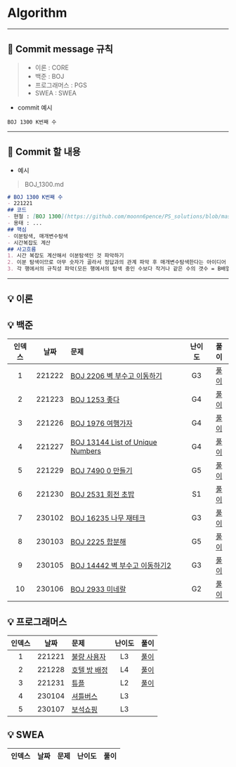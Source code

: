 # Algorithm

---
## 📍 Commit message 규칙
>- 이론 : CORE
>- 백준 : BOJ
>- 프로그래머스 : PGS
>- SWEA : SWEA

- commit 예시
 ```text
BOJ 1300 K번째 수
```
---
## 📍 Commit 할 내용
- 예시
> BOJ_1300.md
```markdown
# BOJ 1300 K번째 수
- 221221
## 코드
- 현철 : [BOJ 1300](https://github.com/moonn6pence/PS_solutions/blob/master/cpp_solutions/boj_1300/boj_1300.cpp)
- 용태 : ...
## 핵심
- 이분탐색, 매개변수탐색
- 시간복잡도 계산
## 사고흐름
1. 시간 복잡도 계산해서 이분탐색인 것 파악하기
2. 이분 탐색이므로 아무 숫자가 골라서 정답과의 관계 파악 후 매개변수탐색한다는 아이디어 떠올리기
3. 각 행에서의 규칙성 파악(모든 행에서의 탐색 중인 수보다 작거나 같은 수의 갯수 = B배열의 k번째 수 = i*j 값)
```
---
## 💡 이론

## 💡 백준
| 인덱스 |   날짜   |문제|난이도| 풀이  |
|:---:|:------:|:---|:---:|:---:|
|  1  | 221222 |[BOJ 2206 벽 부수고 이동하기](https://www.acmicpc.net/problem/2206)|G3|[풀이](https://github.com/DGU-ICE-Crew/Algorithm/blob/main/BOJ/BOJ_2206.md)|
|2|221223|[BOJ 1253 좋다](https://www.acmicpc.net/problem/1253)|G4|[풀이](https://github.com/DGU-ICE-Crew/Algorithm/blob/main/BOJ/BOJ_1253.md)|
|3|221226|[BOJ 1976 여행가자](https://www.acmicpc.net/problem/1976)|G4|[풀이](https://github.com/DGU-ICE-Crew/Algorithm/blob/main/BOJ/BOJ_1976.md)|
|4|221227|[BOJ 13144 List of Unique Numbers](https://www.acmicpc.net/problem/13144)|G4|[풀이](https://github.com/DGU-ICE-Crew/Algorithm/blob/main/BOJ/BOJ_13144.md)|
|5|221229|[BOJ 7490 0 만들기](https://www.acmicpc.net/problem/7490)|G5|[풀이](https://github.com/DGU-ICE-Crew/Algorithm/blob/main/BOJ/BOJ_7490.md)|
|6|221230|[BOJ 2531 회전 초밥](https://www.acmicpc.net/problem/2531)|S1|[풀이](https://github.com/DGU-ICE-Crew/Algorithm/blob/main/BOJ/BOJ_2531.md)|
|7|230102|[BOJ 16235 나무 재테크](https://www.acmicpc.net/problem/16235)|G3|[풀이]()|
|8|230103|[BOJ 2225 합분해](https://www.acmicpc.net/problem/2225)|G5|[풀이]()|
|9|230105|[BOJ 14442 벽 부수고 이동하기2](https://www.acmicpc.net/problem/14442)|G3|[풀이]()|
|10|230106|[BOJ 2933 미네랄](https://www.acmicpc.net/problem/2933)|G2|[풀이]()|

## 💡 프로그래머스
|인덱스|날짜|                                    문제                                     |난이도|   풀이   |
|:---:|:---:|:-------------------------------------------------------------------------|:---:|:------:|
|1|221221| [불량 사용자](https://school.programmers.co.kr/learn/courses/30/lessons/64064) |L3| [풀이](https://github.com/DGU-ICE-Crew/Algorithm/blob/main/PGS/PGS_%EB%B6%88%EB%9F%89%20%EC%82%AC%EC%9A%A9%EC%9E%90.md) |
|2|221228|[호텔 방 배정](https://school.programmers.co.kr/learn/courses/30/lessons/64063)|L4|[풀이](https://github.com/DGU-ICE-Crew/Algorithm/blob/main/PGS/PSG_%ED%98%B8%ED%85%94_%EB%B0%A9_%EB%B0%B0%EC%A0%95.md)|
|3|221231|[튜플](https://school.programmers.co.kr/learn/courses/30/lessons/64065)|L2|[풀이](https://github.com/DGU-ICE-Crew/Algorithm/blob/main/PGS/PGS_%ED%8A%9C%ED%94%8C.md)|
|4|230104|[셔틀버스](https://school.programmers.co.kr/learn/courses/30/lessons/17678)|L3|[]()|
|5|230107|[보석쇼핑](https://school.programmers.co.kr/learn/courses/30/lessons/67258)|L3|[]()|

## 💡 SWEA

| 인덱스 |   날짜   |문제|난이도| 풀이  |
|:---:|:------:|:---:|:---:|:---:|
